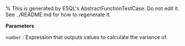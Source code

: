 % This is generated by ESQL's AbstractFunctionTestCase. Do not edit it. See ../README.md for how to regenerate it.

**Parameters**

`number`
:   Expression that outputs values to calculate the variance of.

